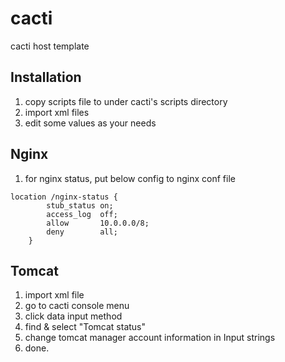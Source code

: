 # cacti
cacti host template

## Installation

1. copy scripts file to under cacti's scripts directory
2. import xml files
3. edit some values as your needs

## Nginx

1. for nginx status, put below config to nginx conf file

```
location /nginx-status {
        stub_status on;
        access_log  off;
        allow       10.0.0.0/8;
        deny        all;
    }
```

## Tomcat

1. import xml file
2. go to cacti console menu
3. click data input method
4. find & select "Tomcat status"
5. change tomcat manager account information in Input strings
6. done.
